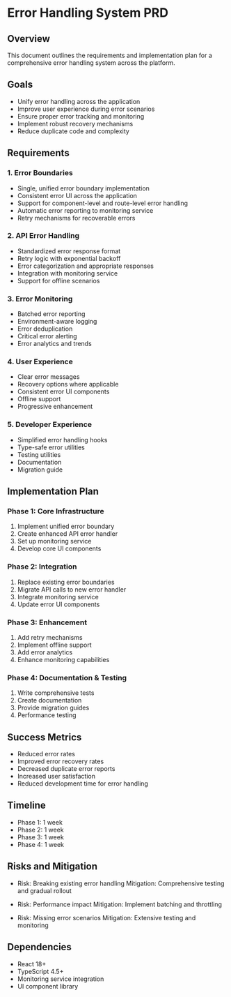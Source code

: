 # Error Handling System PRD

## Overview
This document outlines the requirements and implementation plan for a comprehensive error handling system across the platform.

## Goals
- Unify error handling across the application
- Improve user experience during error scenarios
- Ensure proper error tracking and monitoring
- Implement robust recovery mechanisms
- Reduce duplicate code and complexity

## Requirements

### 1. Error Boundaries
- Single, unified error boundary implementation
- Consistent error UI across the application
- Support for component-level and route-level error handling
- Automatic error reporting to monitoring service
- Retry mechanisms for recoverable errors

### 2. API Error Handling
- Standardized error response format
- Retry logic with exponential backoff
- Error categorization and appropriate responses
- Integration with monitoring service
- Support for offline scenarios

### 3. Error Monitoring
- Batched error reporting
- Environment-aware logging
- Error deduplication
- Critical error alerting
- Error analytics and trends

### 4. User Experience
- Clear error messages
- Recovery options where applicable
- Consistent error UI components
- Offline support
- Progressive enhancement

### 5. Developer Experience
- Simplified error handling hooks
- Type-safe error utilities
- Testing utilities
- Documentation
- Migration guide

## Implementation Plan

### Phase 1: Core Infrastructure
1. Implement unified error boundary
2. Create enhanced API error handler
3. Set up monitoring service
4. Develop core UI components

### Phase 2: Integration
1. Replace existing error boundaries
2. Migrate API calls to new error handler
3. Integrate monitoring service
4. Update error UI components

### Phase 3: Enhancement
1. Add retry mechanisms
2. Implement offline support
3. Add error analytics
4. Enhance monitoring capabilities

### Phase 4: Documentation & Testing
1. Write comprehensive tests
2. Create documentation
3. Provide migration guides
4. Performance testing

## Success Metrics
- Reduced error rates
- Improved error recovery rates
- Decreased duplicate error reports
- Increased user satisfaction
- Reduced development time for error handling

## Timeline
- Phase 1: 1 week
- Phase 2: 1 week
- Phase 3: 1 week
- Phase 4: 1 week

## Risks and Mitigation
- Risk: Breaking existing error handling
  Mitigation: Comprehensive testing and gradual rollout

- Risk: Performance impact
  Mitigation: Implement batching and throttling

- Risk: Missing error scenarios
  Mitigation: Extensive testing and monitoring

## Dependencies
- React 18+
- TypeScript 4.5+
- Monitoring service integration
- UI component library 